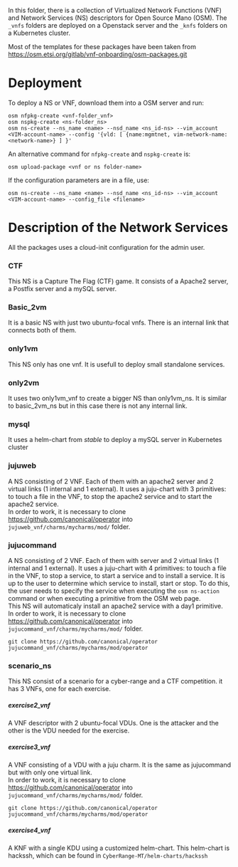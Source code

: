 In this folder, there is a collection of Virtualized Network Functions (VNF) and Network Services (NS) descriptors for Open Source Mano (OSM).
The `_vnfs` folders are deployed on a Openstack server and the `_knfs` folders on a Kubernetes cluster.

Most of the templates for these packages have been taken from https://osm.etsi.org/gitlab/vnf-onboarding/osm-packages.git

# Deployment

To deploy a NS or VNF, download them into a OSM server and run:
```
osm nfpkg-create <vnf-folder_vnf>
osm nspkg-create <ns-folder_ns>
osm ns-create --ns_name <name> --nsd_name <ns_id-ns> --vim_account <VIM-account-name> --config '{vld: [ {name:mgmtnet, vim-network-name: <network-name>} ] }'
```
An alternative command for `nfpkg-create` and `nspkg-create` is:

```
osm upload-package <vnf or ns folder-name>
```

If the configuration parameters are in a file, use:
```
osm ns-create --ns_name <name> --nsd_name <ns_id-ns> --vim_account <VIM-account-name> --config_file <filename>
```
# Description of the Network Services
All the packages uses a cloud-init configuration for the admin user.

### CTF
This NS is a Capture The Flag (CTF) game. It consists of a Apache2 server, a Postfix server and a mySQL server.

### Basic_2vm
It is a basic NS with just two ubuntu-focal vnfs. There is an internal link that connects both of them.

### only1vm
This NS only has one vnf. It is usefull to deploy small standalone services.

### only2vm
It uses two only1vm_vnf to create a bigger NS than only1vm_ns. It is similar to basic_2vm_ns but in this case there is not any internal link.

### mysql
It uses a helm-chart from *stable* to deploy a mySQL server in Kubernetes cluster

### jujuweb
A NS consisting of 2 VNF. Each of them with an apache2 server and 2 virtual links (1 internal and 1 external). It uses a juju-chart with 3 primitives: to touch a file in the VNF, to stop the apache2 service and to start the apache2 service.  
In order to work, it is necessary to clone https://github.com/canonical/operator into `jujuweb_vnf/charms/mycharms/mod/` folder.

### jujucommand
A NS consisting of 2 VNF. Each of them with server and 2 virtual links (1 internal and 1 external). It uses a juju-chart with 4 primitives: to touch a file in the VNF, to stop a service, to start a service and to install a service.  It is up to the user to determine which service to install, start or stop. To do this, the user needs to specify the service when executing the `osm ns-action` command or when executing a primitive from the OSM web page.  
This NS will automaticaly install an apache2 service with a day1 primitive.  
In order to work, it is necessary to clone https://github.com/canonical/operator into `jujucommand_vnf/charms/mycharms/mod/` folder.
```
git clone https://github.com/canonical/operator jujucommand_vnf/charms/mycharms/mod/operator
```

### scenario_ns
This NS consist of a scenario for a cyber-range and a CTF competition. it has 3 VNFs, one for each exercise.   
##### exercise2_vnf
A VNF descriptor with 2 ubuntu-focal VDUs. One is the attacker and the other is the VDU needed for the exercise.
##### exercise3_vnf
A VNF consisting of a VDU with a juju charm. It is the same as jujucommand but with only one virtual link.  
In order to work, it is necessary to clone https://github.com/canonical/operator into `jujucommand_vnf/charms/mycharms/mod/` folder.
```
git clone https://github.com/canonical/operator jujucommand_vnf/charms/mycharms/mod/operator
```
##### exercise4_vnf
A KNF with a single KDU using a customized helm-chart. This helm-chart is hackssh, which can be found in `CyberRange-MT/helm-charts/hackssh`
